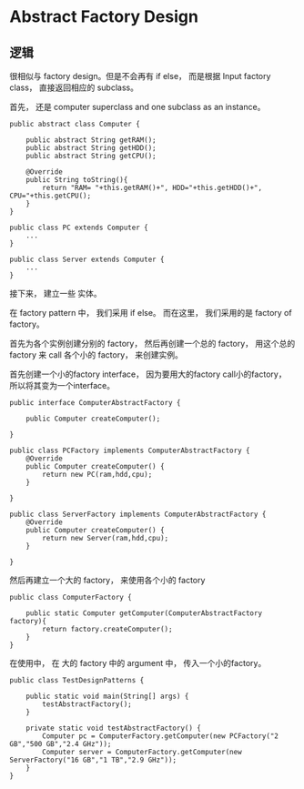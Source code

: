 # Abstract Factory Design
## 逻辑
很相似与 factory design。但是不会再有 if else， 而是根据 Input factory class， 直接返回相应的 subclass。

首先， 还是 computer superclass and one subclass as an instance。

```
public abstract class Computer {
     
    public abstract String getRAM();
    public abstract String getHDD();
    public abstract String getCPU();
     
    @Override
    public String toString(){
        return "RAM= "+this.getRAM()+", HDD="+this.getHDD()+", CPU="+this.getCPU();
    }
}

public class PC extends Computer {
    ...
}

public class Server extends Computer {
    ...
}
```

接下来， 建立一些 实体。

在 factory pattern 中， 我们采用 if else。 而在这里， 我们采用的是 factory of factory。

首先为各个实例创建分别的 factory， 然后再创建一个总的 factory， 用这个总的factory 来 call 各个小的 factory， 来创建实例。

首先创建一个小的factory interface， 因为要用大的factory call小的factory， 所以将其变为一个interface。

```
public interface ComputerAbstractFactory {

	public Computer createComputer();

}

public class PCFactory implements ComputerAbstractFactory {
	@Override
	public Computer createComputer() {
		return new PC(ram,hdd,cpu);
	}

}

public class ServerFactory implements ComputerAbstractFactory {	
	@Override
	public Computer createComputer() {
		return new Server(ram,hdd,cpu);
	}

}
```

然后再建立一个大的 factory， 来使用各个小的 factory

```
public class ComputerFactory {

	public static Computer getComputer(ComputerAbstractFactory factory){
		return factory.createComputer();
	}
}
```

在使用中， 在 大的 factory 中的 argument 中， 传入一个小的factory。

```
public class TestDesignPatterns {

	public static void main(String[] args) {
		testAbstractFactory();
	}

	private static void testAbstractFactory() {
		Computer pc = ComputerFactory.getComputer(new PCFactory("2 GB","500 GB","2.4 GHz"));
		Computer server = ComputerFactory.getComputer(new ServerFactory("16 GB","1 TB","2.9 GHz"));
	}
}
```